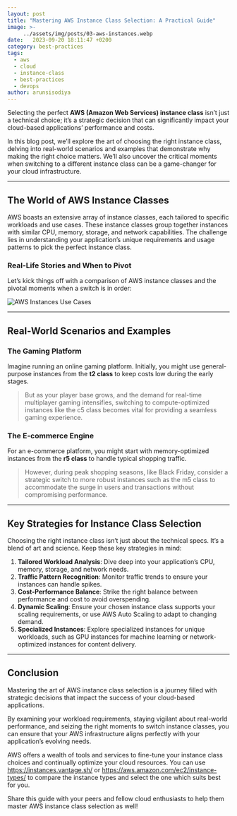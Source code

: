 ```yaml
---
layout: post
title: "Mastering AWS Instance Class Selection: A Practical Guide"
image: >-
     ../assets/img/posts/03-aws-instances.webp
date:   2023-09-20 18:11:47 +0200
category: best-practices
tags:
  - aws
  - cloud
  - instance-class
  - best-practices
  - devops
author: arunsisodiya
---
```


Selecting the perfect **AWS (Amazon Web Services) instance class** isn’t just a technical choice; it’s a strategic decision that can significantly impact your cloud-based applications’ performance and costs.

In this blog post, we’ll explore the art of choosing the right instance class, delving into real-world scenarios and examples that demonstrate why making the right choice matters. We’ll also uncover the critical moments when switching to a different instance class can be a game-changer for your cloud infrastructure.

---

## The World of AWS Instance Classes

AWS boasts an extensive array of instance classes, each tailored to specific workloads and use cases. These instance classes group together instances with similar CPU, memory, storage, and network capabilities. The challenge lies in understanding your application’s unique requirements and usage patterns to pick the perfect instance class.

### Real-Life Stories and When to Pivot

Let’s kick things off with a comparison of AWS instance classes and the pivotal moments when a switch is in order:

![AWS Instances Use Cases](.../assets/img/posts/03-aws-instances-compare.webp)

---

## Real-World Scenarios and Examples

### The Gaming Platform

Imagine running an online gaming platform. Initially, you might use general-purpose instances from the **t2 class** to keep costs low during the early stages.
> But as your player base grows, and the demand for real-time multiplayer gaming intensifies, switching to compute-optimized instances like the c5 class becomes vital for providing a seamless gaming experience.

### The E-commerce Engine

For an e-commerce platform, you might start with memory-optimized instances from the **r5 class** to handle typical shopping traffic.
> However, during peak shopping seasons, like Black Friday, consider a strategic switch to more robust instances such as the m5 class to accommodate the surge in users and transactions without compromising performance.

---

## Key Strategies for Instance Class Selection

Choosing the right instance class isn’t just about the technical specs. It’s a blend of art and science. Keep these key strategies in mind:

1. **Tailored Workload Analysis**: Dive deep into your application’s CPU, memory, storage, and network needs.
2. **Traffic Pattern Recognition**: Monitor traffic trends to ensure your instances can handle spikes.
3. **Cost-Performance Balance**: Strike the right balance between performance and cost to avoid overspending.
4. **Dynamic Scaling**: Ensure your chosen instance class supports your scaling requirements, or use AWS Auto Scaling to adapt to changing demand.
5. **Specialized Instances**: Explore specialized instances for unique workloads, such as GPU instances for machine learning or network-optimized instances for content delivery.

---

## Conclusion

Mastering the art of AWS instance class selection is a journey filled with strategic decisions that impact the success of your cloud-based applications.

By examining your workload requirements, staying vigilant about real-world performance, and seizing the right moments to switch instance classes, you can ensure that your AWS infrastructure aligns perfectly with your application’s evolving needs.

AWS offers a wealth of tools and services to fine-tune your instance class choices and continually optimize your cloud resources. You can use <https://instances.vantage.sh/> or <https://aws.amazon.com/ec2/instance-types/> to compare the instance types and select the one which suits best for you.

Share this guide with your peers and fellow cloud enthusiasts to help them master AWS instance class selection as well!
